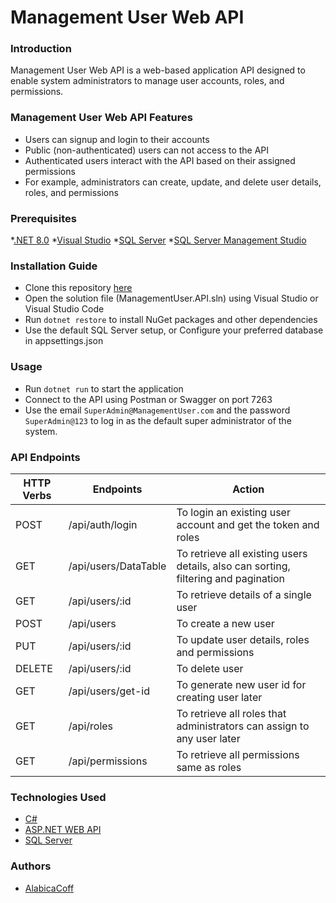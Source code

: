 # Management User Web API

### Introduction
Management User Web API is a web-based application API designed to enable system administrators to manage user accounts, roles, and permissions.

### Management User Web API Features
* Users can signup and login to their accounts
* Public (non-authenticated) users can not access to the API
* Authenticated users interact with the API based on their assigned permissions
* For example, administrators can create, update, and delete user details, roles, and permissions

### Prerequisites
*[.NET 8.0](https://dotnet.microsoft.com/en-us/download)
*[Visual Studio](https://visualstudio.microsoft.com/downloads/)
*[SQL Server](https://www.microsoft.com/en-us/sql-server/sql-server-downloads)
*[SQL Server Management Studio](https://learn.microsoft.com/en-us/ssms/download-sql-server-management-studio-ssms)

  
### Installation Guide
* Clone this repository [here](https://github.com/AlabicaCoff/management-user-api.git)
* Open the solution file (ManagementUser.API.sln) using Visual Studio or Visual Studio Code
* Run ```dotnet restore``` to install NuGet packages and other dependencies
* Use the default SQL Server setup, or Configure your preferred database in appsettings.json
  
### Usage
* Run ```dotnet run``` to start the application
* Connect to the API using Postman or Swagger on port 7263
* Use the email ``SuperAdmin@ManagementUser.com`` and the password ``SuperAdmin@123`` to log in as the default super administrator of the system.

### API Endpoints
| HTTP Verbs | Endpoints | Action |
| --- | --- | --- |
| POST | /api/auth/login | To login an existing user account and get the token and roles |
| GET | /api/users/DataTable | To retrieve all existing users details, also can sorting, filtering and pagination |
| GET | /api/users/:id | To retrieve details of a single user |
| POST | /api/users | To create a new user |
| PUT | /api/users/:id | To update user details, roles and permissions |
| DELETE | /api/users/:id | To delete user |
| GET | /api/users/get-id | To generate new user id for creating user later |
| GET | /api/roles | To retrieve all roles that administrators can assign to any user later |
| GET | /api/permissions | To retrieve all permissions same as roles |

### Technologies Used
* [C#](https://learn.microsoft.com/en-us/dotnet/csharp/)
* [ASP.NET WEB API](https://dotnet.microsoft.com/en-us/apps/aspnet/apis)
* [SQL Server](https://www.microsoft.com/en-us/sql-server/)

### Authors
* [AlabicaCoff](https://github.com/AlabicaCoff)
